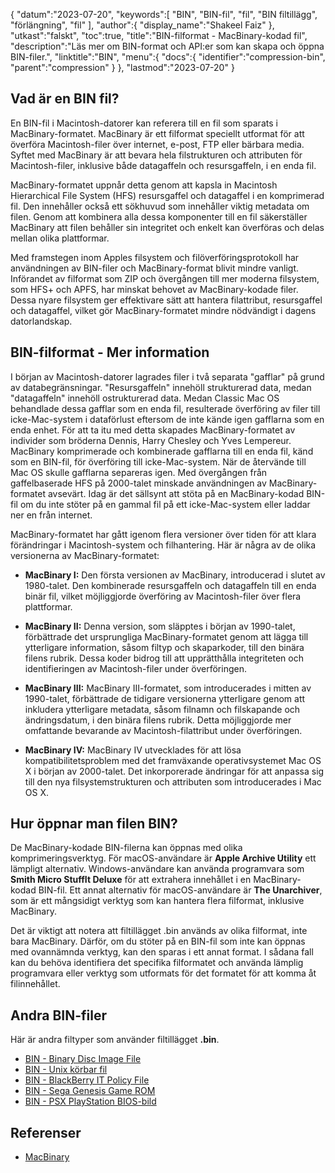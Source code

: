 {
"datum":"2023-07-20",
   "keywords":[
"BIN",
"BIN-fil",
"fil",
"BIN filtillägg",
"förlängning",
"fil"
],
   "author":{
"display_name":"Shakeel Faiz"
},
"utkast":"falskt",
"toc":true,
"title":"BIN-filformat - MacBinary-kodad fil",
   "description":"Läs mer om BIN-format och API:er som kan skapa och öppna BIN-filer.",
   "linktitle":"BIN",
   "menu":{
      "docs":{
         "identifier":"compression-bin",
         "parent":"compression"
}
},
"lastmod":"2023-07-20"
}

## Vad är en BIN fil?

En BIN-fil i Macintosh-datorer kan referera till en fil som sparats i MacBinary-formatet. MacBinary är ett filformat speciellt utformat för att överföra Macintosh-filer över internet, e-post, FTP eller bärbara media. Syftet med MacBinary är att bevara hela filstrukturen och attributen för Macintosh-filer, inklusive både datagaffeln och resursgaffeln, i en enda fil.

MacBinary-formatet uppnår detta genom att kapsla in Macintosh Hierarchical File System (HFS) resursgaffel och datagaffel i en komprimerad fil. Den innehåller också ett sökhuvud som innehåller viktig metadata om filen. Genom att kombinera alla dessa komponenter till en fil säkerställer MacBinary att filen behåller sin integritet och enkelt kan överföras och delas mellan olika plattformar.

Med framstegen inom Apples filsystem och filöverföringsprotokoll har användningen av BIN-filer och MacBinary-format blivit mindre vanligt. Införandet av filformat som ZIP och övergången till mer moderna filsystem, som HFS+ och APFS, har minskat behovet av MacBinary-kodade filer. Dessa nyare filsystem ger effektivare sätt att hantera filattribut, resursgaffel och datagaffel, vilket gör MacBinary-formatet mindre nödvändigt i dagens datorlandskap.

## BIN-filformat - Mer information

I början av Macintosh-datorer lagrades filer i två separata "gafflar" på grund av databegränsningar. "Resursgaffeln" innehöll strukturerad data, medan "datagaffeln" innehöll ostrukturerad data. Medan Classic Mac OS behandlade dessa gafflar som en enda fil, resulterade överföring av filer till icke-Mac-system i dataförlust eftersom de inte kände igen gafflarna som en enda enhet. För att ta itu med detta skapades MacBinary-formatet av individer som bröderna Dennis, Harry Chesley och Yves Lempereur. MacBinary komprimerade och kombinerade gafflarna till en enda fil, känd som en BIN-fil, för överföring till icke-Mac-system. När de återvände till Mac OS skulle gafflarna separeras igen. Med övergången från gaffelbaserade HFS på 2000-talet minskade användningen av MacBinary-formatet avsevärt. Idag är det sällsynt att stöta på en MacBinary-kodad BIN-fil om du inte stöter på en gammal fil på ett icke-Mac-system eller laddar ner en från internet.

MacBinary-formatet har gått igenom flera versioner över tiden för att klara förändringar i Macintosh-system och filhantering. Här är några av de olika versionerna av MacBinary-formatet:

- **MacBinary I:** Den första versionen av MacBinary, introducerad i slutet av 1980-talet. Den kombinerade resursgaffeln och datagaffeln till en enda binär fil, vilket möjliggjorde överföring av Macintosh-filer över flera plattformar.

- **MacBinary II:** Denna version, som släpptes i början av 1990-talet, förbättrade det ursprungliga MacBinary-formatet genom att lägga till ytterligare information, såsom filtyp och skaparkoder, till den binära filens rubrik. Dessa koder bidrog till att upprätthålla integriteten och identifieringen av Macintosh-filer under överföringen.

- **MacBinary III:** MacBinary III-formatet, som introducerades i mitten av 1990-talet, förbättrade de tidigare versionerna ytterligare genom att inkludera ytterligare metadata, såsom filnamn och filskapande och ändringsdatum, i den binära filens rubrik. Detta möjliggjorde mer omfattande bevarande av Macintosh-filattribut under överföringen.

- **MacBinary IV:** MacBinary IV utvecklades för att lösa kompatibilitetsproblem med det framväxande operativsystemet Mac OS X i början av 2000-talet. Det inkorporerade ändringar för att anpassa sig till den nya filsystemstrukturen och attributen som introducerades i Mac OS X.

## Hur öppnar man filen BIN?

De MacBinary-kodade BIN-filerna kan öppnas med olika komprimeringsverktyg. För macOS-användare är **Apple Archive Utility** ett lämpligt alternativ. Windows-användare kan använda programvara som **Smith Micro StuffIt Deluxe** för att extrahera innehållet i en MacBinary-kodad BIN-fil. Ett annat alternativ för macOS-användare är **The Unarchiver**, som är ett mångsidigt verktyg som kan hantera flera filformat, inklusive MacBinary.

Det är viktigt att notera att filtillägget .bin används av olika filformat, inte bara MacBinary. Därför, om du stöter på en BIN-fil som inte kan öppnas med ovannämnda verktyg, kan den sparas i ett annat format. I sådana fall kan du behöva identifiera det specifika filformatet och använda lämplig programvara eller verktyg som utformats för det formatet för att komma åt filinnehållet.

## Andra BIN-filer

Här är andra filtyper som använder filtillägget **.bin**.

- [BIN - Binary Disc Image File](/sv/disc-and-media/bin/)
- [BIN - Unix körbar fil](/sv/körbar/bin/)
- [BIN - BlackBerry IT Policy File](/sv/settings/bin/)
- [BIN - Sega Genesis Game ROM](/sv/game/bin/)
- [BIN - PSX PlayStation BIOS-bild](/sv/game/bin-pcsx/)

## Referenser

* [MacBinary](https://en.wikipedia.org/wiki/MacBinary)

